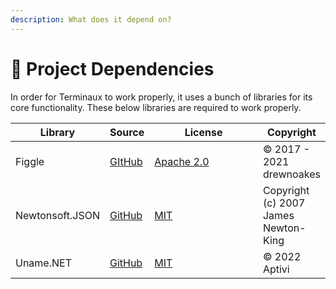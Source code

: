 ```yaml
---
description: What does it depend on?
---
```


# 🧱 Project Dependencies

In order for Terminaux to work properly, it uses a bunch of libraries for its core functionality. These below libraries are required to work properly.

<table><thead><tr><th>Library</th><th>Source</th><th width="271.40069580078125">License</th><th>Copyright</th></tr></thead><tbody><tr><td>Figgle</td><td><a href="https://github.com/drewnoakes/figgle">GItHub</a></td><td><a href="https://github.com/drewnoakes/figgle/blob/master/LICENSE">Apache 2.0</a></td><td>© 2017 - 2021 drewnoakes</td></tr><tr><td>Newtonsoft.JSON</td><td><a href="https://github.com/JamesNK/Newtonsoft.Json">GitHub</a></td><td><a href="https://github.com/JamesNK/Newtonsoft.Json/blob/master/LICENSE.md">MIT</a></td><td>Copyright (c) 2007 James Newton-King</td></tr><tr><td>Uname.NET</td><td><a href="https://github.com/Aptivi/Uname.NET">GitHub</a></td><td><a href="https://github.com/Aptivi/Uname.NET/blob/main/LICENSE.txt">MIT</a></td><td>© 2022 Aptivi</td></tr></tbody></table>
